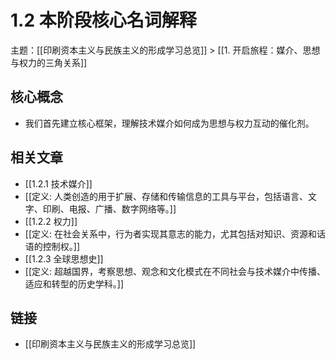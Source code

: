 # 1.2 本阶段核心名词解释

主题：[[印刷资本主义与民族主义的形成学习总览]] > [[1. 开启旅程：媒介、思想与权力的三角关系]]

## 核心概念

- 我们首先建立核心框架，理解技术媒介如何成为思想与权力互动的催化剂。

## 相关文章

- [[1.2.1 技术媒介]]
- [[定义: 人类创造的用于扩展、存储和传输信息的工具与平台，包括语言、文字、印刷、电报、广播、数字网络等。]]
- [[1.2.2 权力]]
- [[定义: 在社会关系中，行为者实现其意志的能力，尤其包括对知识、资源和话语的控制权。]]
- [[1.2.3 全球思想史]]
- [[定义: 超越国界，考察思想、观念和文化模式在不同社会与技术媒介中传播、适应和转型的历史学科。]]

## 链接

- [[印刷资本主义与民族主义的形成学习总览]]
